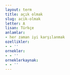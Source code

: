 ```yaml
---
layout: term
title: açık olmak
slug: acik-olmak
letter: A
lisan: Türkçe
anlamlar:
- her zaman iyi karşılanmak
ozellikler:
- - ''
ornekler:
- - ''
orneklerkaynak:
- - ''
---
```

